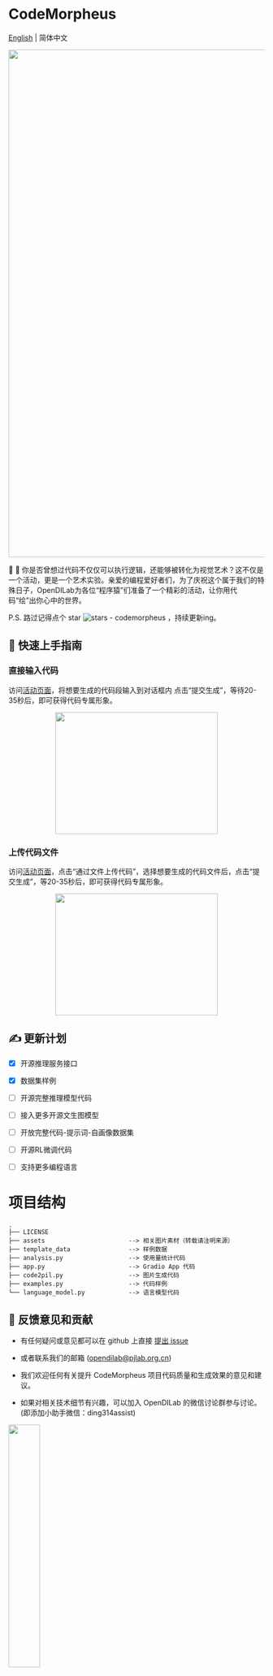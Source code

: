 # CodeMorpheus
[English](https://github.com/opendilab/CodeMorpheus/blob/release/README.md) | 简体中文
<div align="center">
    <img width="1000px" height="auto" src="https://github.com/opendilab/CodeMorpheus/blob/release/assets/template_imgs.jpeg"></a>
</div>


:rocket: :rocket:  你是否曾想过代码不仅仅可以执行逻辑，还能够被转化为视觉艺术？这不仅是一个活动，更是一个艺术实验。亲爱的编程爱好者们，为了庆祝这个属于我们的特殊日子，OpenDILab为各位“程序猿”们准备了一个精彩的活动，让你用代码“绘”出你心中的世界。

P.S. 路过记得点个 star ![stars - codemorpheus](https://img.shields.io/github/stars/opendilab/codemorpheus?style=social) ，持续更新ing。

## :star_struck: 快速上手指南

### 直接输入代码

访问[活动页面](http://codemorpheus.opendilab.net/)，将想要生成的代码段输入到对话框内 点击“提交生成”，等待20-35秒后，即可获得代码专属形象。
<div align="center">
    <img width="320px" height="240px" src="https://github.com/opendilab/CodeMorpheus/blob/release/assets/input_code_zh.jpg"></a>
</div>

### 上传代码文件

访问[活动页面](http://codemorpheus.opendilab.net/)，点击“通过文件上传代码”，选择想要生成的代码文件后，点击“提交生成”，等20-35秒后，即可获得代码专属形象。
<div align="center">
    <img width="320px" height="240px" src="https://github.com/opendilab/CodeMorpheus/blob/release/assets/upload_file_zh.jpg"></a>
</div>

## :writing_hand: 更新计划

- [x] 开源推理服务接口
- [x] 数据集样例
- [ ] 开源完整推理模型代码
- [ ] 接入更多开源文生图模型
- [ ] 开放完整代码-提示词-自画像数据集
- [ ] 开源RL微调代码
- [ ] 支持更多编程语言


# 项目结构
```text
.
├── LICENSE
├── assets                       --> 相关图片素材（转载请注明来源）
├── template_data                --> 样例数据
├── analysis.py                  --> 使用量统计代码
├── app.py                       --> Gradio App 代码
├── code2pil.py                  --> 图片生成代码
├── examples.py                  --> 代码样例
└── language_model.py            --> 语言模型代码

```

## :speech_balloon: 反馈意见和贡献
- 有任何疑问或意见都可以在 github 上直接 [提出 issue](https://github.com/opendilab/LightZero/issues/new/choose)
- 或者联系我们的邮箱 (opendilab@pjlab.org.cn)

- 我们欢迎任何有关提升 CodeMorpheus 项目代码质量和生成效果的意见和建议。

- 如果对相关技术细节有兴趣，可以加入 OpenDILab 的微信讨论群参与讨论。 (即添加小助手微信：ding314assist)
<img src=https://github.com/opendilab/CodeMorpheus/blob/release/assets/wechat.jpeg width=35% />


## License
本仓库中的所有代码都符合 [Apache License 2.0](https://www.apache.org/licenses/LICENSE-2.0).

<p align="right">(<a href="#top">back to top</a>)</p>

